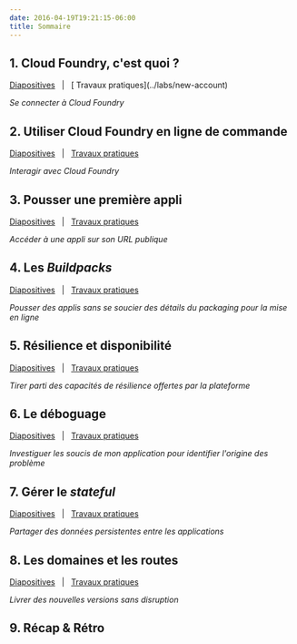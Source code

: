 ```yaml
---
date: 2016-04-19T19:21:15-06:00
title: Sommaire
---
```


## 1. Cloud Foundry, c'est quoi&nbsp;?

<a href="/slides/#/what-is-cf" target="_blank">
  <i class="fa fa-tv"></i> Diapositives</a> &nbsp; | &nbsp; [<i class="fa fa-flask"></i> Travaux pratiques](../labs/new-account)

_Se connecter à Cloud Foundry_


## 2. Utiliser Cloud Foundry en ligne de commande

<a href="/slides/#/interacting" target="_blank"><i class="fa fa-tv"></i> Diapositives</a> &nbsp; | &nbsp; [<i class="fa fa-flask"></i> Travaux pratiques](../labs/cli)

_Interagir avec Cloud Foundry_


## 3. Pousser une première appli

<a href="/slides/#/pushing" target="_blank"><i class="fa fa-tv"></i> Diapositives</a> &nbsp; | &nbsp; [<i class="fa fa-flask"></i> Travaux pratiques](../labs/pushing)

_Accéder à une appli sur son URL publique_



## 4. Les _Buildpacks_

<a href="/slides/#/buildpacks" target="_blank"><i class="fa fa-tv"></i> Diapositives</a> &nbsp; | &nbsp; [<i class="fa fa-flask"></i> Travaux pratiques](../labs/buildpacks)

_Pousser des applis sans se soucier des détails du packaging pour la mise en ligne_



## 5. Résilience et disponibilité

<a href="/slides/#/availability" target="_blank"><i class="fa fa-tv"></i> Diapositives</a> &nbsp; | &nbsp; [<i class="fa fa-flask"></i> Travaux pratiques](../labs/availability)

_Tirer parti des capacités de résilience offertes par la plateforme_


## 6. Le déboguage

<a href="/slides/#/debugging" target="_blank"><i class="fa fa-tv"></i> Diapositives</a> &nbsp; | &nbsp; [<i class="fa fa-flask"></i> Travaux pratiques](../labs/debugging)

_Investiguer les soucis de mon application pour identifier l'origine des problème_


## 7. Gérer le _stateful_

<a href="/slides/#/state" target="_blank"><i class="fa fa-tv"></i> Diapositives</a> &nbsp; | &nbsp; [<i class="fa fa-flask"></i> Travaux pratiques](../labs/state)

_Partager des données persistentes entre les applications_



## 8. Les domaines et les routes

<a href="/slides/#/routes" target="_blank"><i class="fa fa-tv"></i> Diapositives</a> &nbsp; | &nbsp; [<i class="fa fa-flask"></i> Travaux pratiques](../labs/routes)

_Livrer des nouvelles versions sans disruption_


## 9. Récap & Rétro
